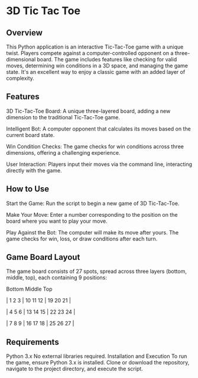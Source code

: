 # 3D Tic Tac Toe
## Overview
This Python application is an interactive Tic-Tac-Toe game with a unique twist. Players compete against a computer-controlled opponent on a three-dimensional board. The game includes features like checking for valid moves, determining win conditions in a 3D space, and managing the game state. It's an excellent way to enjoy a classic game with an added layer of complexity.

## Features
3D Tic-Tac-Toe Board: A unique three-layered board, adding a new dimension to the traditional Tic-Tac-Toe game.

Intelligent Bot: A computer opponent that calculates its moves based on the current board state.

Win Condition Checks: The game checks for win conditions across three dimensions, offering a challenging experience.

User Interaction: Players input their moves via the command line, interacting directly with the game.

## How to Use
Start the Game: Run the script to begin a new game of 3D Tic-Tac-Toe.

Make Your Move: Enter a number corresponding to the position on the board where you want to play your move.

Play Against the Bot: The computer will make its move after yours. The game checks for win, loss, or draw conditions after each turn.

## Game Board Layout
The game board consists of 27 spots, spread across three layers (bottom, middle, top), each containing 9 positions:

  Bottom   Middle      Top   
  
| 1  2  3 | 10  11  12 | 19  20  21 |  

| 4  5  6 | 13  14  15 | 22  23  24 |  

| 7  8  9 | 16  17  18 | 25  26  27 |  

## Requirements
Python 3.x
No external libraries required.
Installation and Execution
To run the game, ensure Python 3.x is installed. Clone or download the repository, navigate to the project directory, and execute the script.
